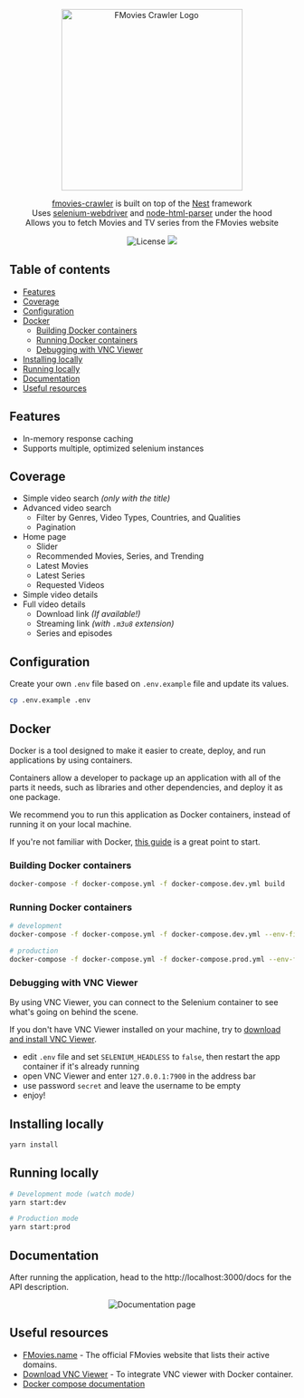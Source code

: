 <p align="center">
  <a href="https://github.com/Scrip7/fmovies-crawler" target="blank"><img src="https://raw.githubusercontent.com/Scrip7/fmovies-crawler/main/images/logo.png" width="320" alt="FMovies Crawler Logo" /></a>
</p>

<p align="center">
  <a href="https://github.com/Scrip7/fmovies-crawler" target="_blank">fmovies-crawler</a> is built on top of the <a href="https://github.com/nestjs/nest" target="_blank">Nest</a> framework<br/>Uses <a href="https://www.npmjs.com/package/selenium-webdriver" target="_blank">selenium-webdriver</a> and <a href="https://www.npmjs.com/package/node-html-parser" target="_blank">node-html-parser</a> under the hood<br/>Allows you to fetch Movies and TV series from the FMovies website
</p>

<p align="center">
  <img alt="License" src="https://img.shields.io/github/license/scrip7/fmovies-crawler?color=blue">
  <a href="https://github.com/Scrip7/fmovies-crawler/pulls"><img src="https://img.shields.io/badge/PRs-welcome-brightgreen.svg" /></a>
</p>

## Table of contents

-   [Features](#features)
-   [Coverage](#coverage)
-   [Configuration](#configuration)
-   [Docker](#docker)
    -   [Building Docker containers](#building-docker-containers)
    -   [Running Docker containers](#running-docker-containers)
    -   [Debugging with VNC Viewer](#debugging-with-vnc-viewer)
-   [Installing locally](#installing-locally)
-   [Running locally](#running-locally)
-   [Documentation](#documentation)
-   [Useful resources](#useful-resources)

## Features

-   In-memory response caching
-   Supports multiple, optimized selenium instances

## Coverage

-   Simple video search _(only with the title)_
-   Advanced video search
    -   Filter by Genres, Video Types, Countries, and Qualities
    -   Pagination
-   Home page
    -   Slider
    -   Recommended Movies, Series, and Trending
    -   Latest Movies
    -   Latest Series
    -   Requested Videos
-   Simple video details
-   Full video details
    -   Download link _(If available!)_
    -   Streaming link _(with `.m3u8` extension)_
    -   Series and episodes

## Configuration

Create your own `.env` file based on `.env.example` file and update its values.

```bash
cp .env.example .env
```

## Docker

Docker is a tool designed to make it easier to create, deploy, and run applications by using containers.

Containers allow a developer to package up an application with all of the parts it needs, such as libraries and other dependencies, and deploy it as one package.

We recommend you to run this application as Docker containers, instead of running it on your local machine.

If you're not familiar with Docker, [this guide](https://docs.docker.com/get-started/) is a great point to start.

### Building Docker containers

```bash
docker-compose -f docker-compose.yml -f docker-compose.dev.yml build
```

### Running Docker containers

```bash
# development
docker-compose -f docker-compose.yml -f docker-compose.dev.yml --env-file ./.env up

# production
docker-compose -f docker-compose.yml -f docker-compose.prod.yml --env-file ./.env up -d
```

### Debugging with VNC Viewer

By using VNC Viewer, you can connect to the Selenium container to see what's going on behind the scene.

If you don't have VNC Viewer installed on your machine, try to [download and install VNC Viewer](https://www.realvnc.com/en/connect/download/viewer/).

-   edit `.env` file and set `SELENIUM_HEADLESS` to `false`, then restart the app container if it's already running
-   open VNC Viewer and enter `127.0.0.1:7900` in the address bar
-   use password `secret` and leave the username to be empty
-   enjoy!

## Installing locally

```bash
yarn install
```

## Running locally

```bash
# Development mode (watch mode)
yarn start:dev

# Production mode
yarn start:prod
```

## Documentation

After running the application, head to the http://localhost:3000/docs for the API description.

<p align="center">
  <img src="https://raw.githubusercontent.com/Scrip7/fmovies-crawler/main/images/docs.png" alt="Documentation page">
</p>

## Useful resources

-   [FMovies.name](https://fmovies.name/) - The official FMovies website that lists their active domains.
-   [Download VNC Viewer](https://www.realvnc.com/en/connect/download/viewer/) - To integrate VNC viewer with Docker container.
-   [Docker compose documentation](https://docs.docker.com/compose/)